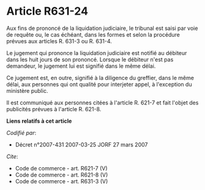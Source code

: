 # Article R631-24

Aux fins de prononcé de la liquidation judiciaire, le tribunal est saisi par voie de requête ou, le cas échéant, dans les
formes et selon la procédure prévues aux articles R. 631-3 ou R. 631-4. 

Le jugement qui prononce la liquidation judiciaire est notifié au débiteur dans les huit jours de son prononcé. Lorsque le
débiteur n'est pas demandeur, le jugement lui est signifié dans le même délai. 

Ce jugement est, en outre, signifié à la diligence du greffier, dans le même délai, aux personnes qui ont qualité pour
interjeter appel, à l'exception du ministère public. 

Il est communiqué aux personnes citées à l'article R. 621-7 et fait l'objet des publicités prévues à l'article R. 621-8.

**Liens relatifs à cet article**

_Codifié par_:

  - Décret n°2007-431 2007-03-25 JORF 27 mars 2007

_Cite_:

  - Code de commerce - art. R621-7 (V)
  - Code de commerce - art. R621-8 (V)
  - Code de commerce - art. R631-3 (V)
